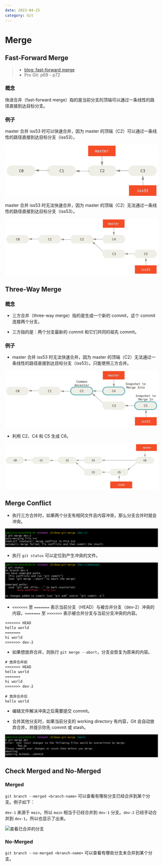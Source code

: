 ```yaml
---
date: 2023-04-25
category: Git
---
```


# Merge

## Fast-Forward Merge

> - [blog: fast-forward merge](https://www.atlassian.com/git/tutorials/using-branches/git-merge#:~:text=Fast%20Forward%20Merge,to%20the%20target%20branch%20tip.)
> - Pro Git: p69 - p72

### 概念

快进合并（fast-forward merge）指的是当前分支的顶端可以通过一条线性的路径直接到达目标分支。

### 例子

master 合并 iss53 时可以快速合并，因为 master 的顶端（C2）可以通过一条线性的路径直接到达目标分支（iss53）。

![可以快速合并](./_image/fast-forward-merge.png)

master 合并 iss53 时无法快速合并，因为 master 的顶端（C2）无法通过一条线性的路径直接到达目标分支（iss53）。

![无法快速合并](./_image/not-fast-forward-merge.png)

## Three-Way Merge

### 概念

- 三方合并（three-way merge）指的是生成一个新的 commit，这个 commit 连接两个分支。

- 三方指的是：两个分支最新的 commit 和它们共同的祖先 commit。

### 例子

- master 合并 iss53 时无法快速合并，因为 master 的顶端（C2）无法通过一条线性的路径直接到达目标分支（iss53）。只能使用三方合并。

![执行三方合并前](./_image/three-way-merge-before.png)

- 利用 C2、C4 和 C5 生成 C6。

![执行三方合并后](./_image/three-way-merge-after.png)

## Merge Conflict

- 执行三方合并时，如果两个分支有相同文件且内容冲突，那么分支合并时就会冲突。

![提示产生冲突](./_image/merge-conflict-tip.png)


- 执行 `git status` 可以定位到产生冲突的文件。

![定位冲突](./_image/locate-conflicts.png)

- `<<<<<<<` 至 `=======` 表示当前分支（HEAD）与被合并分支（dev-2）冲突的内容。`=======` 至 `>>>>>>>` 表示被合并分支与当前分支冲突的内容。

```text
<<<<<<< HEAD
hello world
=======
hi world
>>>>>>> dev-2
```

- 如果想放弃合并，则执行 `git merge --abort`，分支会恢复为原来的内容。

```text
# 放弃合并前
<<<<<<< HEAD
hello world
=======
hi world
>>>>>>> dev-2

# 放弃合并后
hello world
```

- 编辑文件解决冲突之后需要提交 commit。

- 合并其他分支时，如果当前分支的 working directory 有内容，Git 会自动放弃合并，并提示你先 commit 或 stash。

![working directory 有内容，Git 自动放弃合并](./_image/working-directory-is-not-empty.png)

## Check Merged and No-Merged

### Merged

```git branch --merged <branch-name>``` 可以查看有哪些分支已经合并到某个分支。例子如下：

`dev-1` 来源于 `main`，所以 `main` 相当于已经合并到 `dev-1` 分支。`dev-2` 已经手动合并到 `dev-1`，所以也显示了出来。

![查看已合并的分支](./_image/merged.png)

### No-Merged

```git branch --no-merged <branch-name>``` 可以查看有哪些分支未合并到某个分支。
